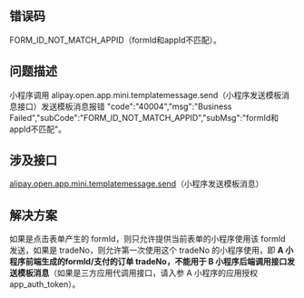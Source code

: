 ## 错误码
FORM_ID_NOT_MATCH_APPID（formId和appId不匹配）。

## 问题描述
小程序调用 alipay.open.app.mini.templatemessage.send（小程序发送模板消息接口）发送模板消息报错 "code":"40004","msg":"Business Failed","subCode":"FORM_ID_NOT_MATCH_APPID","subMsg":"formId和appId不匹配"。 

## 涉及接口
[alipay.open.app.mini.templatemessage.send](https://opendocs.alipay.com/mini/02cth2)（小程序发送模板消息） 

## 解决方案
如果是点击表单产生的 formId，则只允许提供当前表单的小程序使用该 formId 发送，如果是 tradeNo，则允许第一次使用这个 tradeNo 的小程序使用，即 **A 小程序前端生成的formId/支付的订单 tradeNo，不能用于 B 小程序后端调用接口发送模板消息**（如果是三方应用代调用接口，请入参 A 小程序的应用授权 app_auth_token）。<br /> <br /> 

